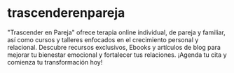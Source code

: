 # trascenderenpareja
"Trascender en Pareja" ofrece terapia online individual, de pareja y familiar, así como cursos y talleres enfocados en el crecimiento personal y relacional. Descubre recursos exclusivos, Ebooks y artículos de blog para mejorar tu bienestar emocional y fortalecer tus relaciones. ¡Agenda tu cita y comienza tu transformación hoy!
